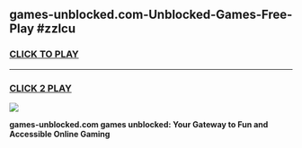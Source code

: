 
## games-unblocked.com-Unblocked-Games-Free-Play #zzlcu
<h3>
<a href="https://us.freeplayer.one?title=games-unblocked.com&ref=9M">CLICK TO PLAY</a></h3>
<hr>

<h3>
<a href="https://us.freeplayer.one?title=games-unblocked.com&ref=9M">CLICK 2 PLAY</a>
  
</h3>

<a href="https://us.freeplayer.one?title=games-unblocked.com&ref=9M"><img src="https://clearcache.store/games.png"></a>


**games-unblocked.com games unblocked: Your Gateway to Fun and Accessible Online Gaming**

